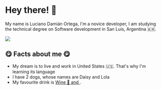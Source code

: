 # Hey there! 👋
My name is Luciano Damián Ortega, I'm a novice developer, I am studying the technical degree on Software development in San Luis, Argentina 🇦🇷. <br />

![](https://komarev.com/ghpvc/?username=lucianoortega&color=FF9900&label=Profile+views)

<h2>😋 Facts about me 😋</h2>
<ul>
  <li>My dream is to live and work in United States 🇺🇸. That's why I'm learning its language</li>
  <li>I have 2 dogs, whose names are Daisy and Lola</li>
  <li>My favourite drink is <a href="https://es.wikipedia.org/wiki/Vino">Wine 🍷 and </a>.</li>
</ul>